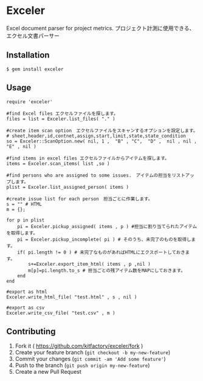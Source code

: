 # Exceler

Excel document parser for project metrics.
プロジェクト計測に使用できる、エクセル文書パーサー

## Installation

    $ gem install exceler

## Usage

```
require 'exceler'

#find Excel files エクセルファイルを探します。
files = list = Exceler.list_files( "." )

#create item scan option　エクセルファイルをスキャンするオプションを設定します。
# sheet,header,id,contnet,assign,start,limit,state,state_condition
so = Exceler::ScanOption.new( nil, 1 ,  "B" , "C",  "D" ,  nil , nil , "E" , nil )

#find items in excel files エクセルファイルからアイテムを探します。
items = Exceler.scan_items( list ,so )
	
#find persons who are assigned to some issues.　アイテムの担当をリストアップします。
plist = Exceler.list_assigned_person( items )
	
#create issue list for each person　担当ごとに作業します。
s = "" # HTML
m = {};	

for p in plist
	pi = Exceler.pickup_assigned( items , p ) #担当に割り当てられたアイテムを取得します。
	pi = Exceler.pickup_incomplete( pi ) # そのうち、未完了のものを取得します。
	if( pi.length != 0 ) # 未完了なものがあればHTMLにエクスポートしておきます。
		s+=Exceler.export_item_html( items , p ,nil )
		m[p]=pi.length.to_s	# 担当ごとの残アイテム数をMAPにしておきます。
	end
end
	
#export as html	
Exceler.write_html_file( "test.html" , s , nil )

#export as csv
Exceler.write_csv_file( "test.csv" , m )

```

## Contributing

1. Fork it ( https://github.com/kitfactory/exceler/fork )
2. Create your feature branch (`git checkout -b my-new-feature`)
3. Commit your changes (`git commit -am 'Add some feature'`)
4. Push to the branch (`git push origin my-new-feature`)
5. Create a new Pull Request
